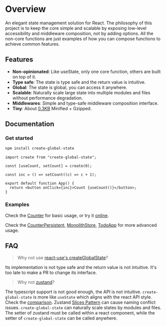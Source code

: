 # Overview

An elegant state management solution for React.
The philosophy of this project is to keep the core simple and scalable by exposing low-level accessibility and middleware composition, not by adding options.
All the non-core functions are just examples of how you can compose functions to achieve common features.

## Features

- **Non-opinionated**: Like useState, only one core function, others are built on top of it.
- **Type safe**: The state is type safe and the return value is intuitive.
- **Global**: The state is global, you can access it anywhere.
- **Scalable**: Naturally scale large state into multiple modules and files without performance degradation.
- **Middlewares**: Simple and type-safe middleware composition interface.
- **Tiny**: About [0.3KB](https://bundlephobia.com/package/create-global-state) Minified + Gzipped.

## Documentation

### Get started

```bash
npm install create-global-state
```

```tsx
import create from "create-global-state";

const [useCount, setCount] = create(0);

const inc = () => setCount((c) => c + 1);

export default function App() {
  return <button onClick={inc}>Count {useCount()}</button>;
}
```

### Examples

Check the [Counter](./examples/Counter.tsx) for basic usage, or try it [online](https://codesandbox.io/p/sandbox/jtfywj).

Check the [CounterPersistent](./examples/CounterPersistent.tsx), [MonolithStore](./examples/MonolithStore), [TodoApp](./examples/TodoApp) for more advanced usage.

## FAQ

> Why not use [react-use's createGlobalState](https://github.com/streamich/react-use/blob/master/docs/createGlobalState.md)?

Its implementation is not type safe and the return value is not intuitive. It's too late to make a PR to change its interface.

> Why not [zustand](https://github.com/pmndrs/zustand)?

The typescript support is not good enough, the API is not intuitive. `create-global-state` is more like `useState` which aligns with the react API style. Check the [comparison](https://github.com/ysmood/create-global-state/issues/1). Zustand [Slices Pattern](https://zustand.docs.pmnd.rs/guides/slices-pattern) can cause naming conflict issues.
`create-global-state` can naturally scale states by modules and files.
The setter of zustand must be called within a react component, while the setter of `create-global-state` can be called anywhere.
